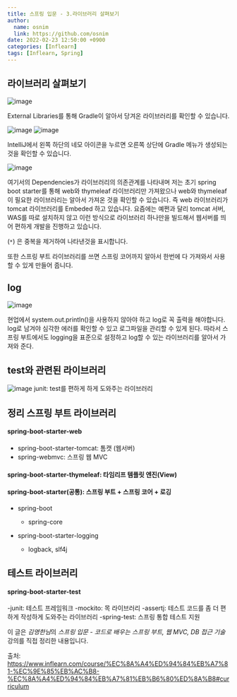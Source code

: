 ```yaml
---
title: 스프링 입문 - 3.라이브러리 살펴보기
author:
  name: osnim
  link: https://github.com/osnim
date: 2022-02-23 12:50:00 +0900
categories: [Inflearn]
tags: [Inflearn, Spring]
---
```


## 라이브러리 살펴보기

![image](https://user-images.githubusercontent.com/79408217/155259261-fc80aba1-a329-423e-8296-7b8c54f69ace.png)

External Libraries를 통해 Gradle이 알아서 당겨온 라이브러리를 확인할 수 있습니다.

![image](https://user-images.githubusercontent.com/79408217/155259513-6c111890-027c-4035-a094-73af09107d0c.png)
![image](https://user-images.githubusercontent.com/79408217/155259619-8d4350d4-e0ca-49ac-9a2e-1ebb5fd12d16.png)

IntelliJ에서 왼쪽 하단의 네모 아이콘을 누르면 오른쪽 상단에 Gradle 메뉴가 생성되는것을 확인할 수 있습니다.

![image](https://user-images.githubusercontent.com/79408217/155259873-5f28be97-17ea-4875-9edd-4b4e66c7d091.png)

여기서의 Dependencies가 라이브러리의 의존관계를 나타내며 저는 초기 spring boot starter를 통해 web와 thymeleaf 라이브러리만 가져왔으나 web와 thymeleaf이 필요한 라이브러리는 알아서 가져온 것을 확인할 수 있습니다.
즉 web 라이브러리가 tomcat 라이브러리를 Embeded 하고 있습니다. 요즘에는 예쩐과 달리 tomcat 서버, WAS를 따로 설치하지 않고 이런 방식으로 라이브러리 하나만을 빌드해서 웹서버를 띄어 편하게 개발을 진행하고 있습니다.

(`*`) 은 중복을 제거하여 나타낸것을 표시합니다.

또한 스프링 부트 라이브러리를 쓰면 스프링 코어까지 알아서 한번에 다 가져와서 사용할 수 있게 만들어 줍니다.

## log

![image](https://user-images.githubusercontent.com/79408217/155263021-ce6d1610-e474-40ad-9d86-c6b5b1b40d4f.png)

현업에서 system.out.println()을 사용하지 않아야 하고 log로 꼭 출력을 해야합니다. log로 남겨야 심각한 에러를 확인할 수 있고 로그파일을 관리할 수 있게 된다.
따라서 스프링 부트에서도 logging을 표준으로 설정하고 log할 수 있는 라이브러리를 알아서 가져와 준다.

## test와 관련된 라이브러리

![image](https://user-images.githubusercontent.com/79408217/155263107-05600bfd-0de2-47e8-bf29-4dfbc7bca91b.png)
junit: test를 편하게 하게 도와주는 라이브러리

## 정리 스프링 부트 라이브러리

#### spring-boot-starter-web

- spring-boot-starter-tomcat: 톰캣 (웹서버)
- spring-webmvc: 스프링 웹 MVC

#### spring-boot-starter-thymeleaf: 타임리프 템플릿 엔진(View)

#### spring-boot-starter(공통): 스프링 부트 + 스프링 코어 + 로깅

- spring-boot

  - spring-core

- spring-boot-starter-logging
  - logback, slf4j

## 테스트 라이브러리

#### spring-boot-starter-test

-junit: 테스트 프레임워크
-mockito: 목 라이브러리
-assertj: 테스트 코드를 좀 더 편하게 작성하게 도와주는 라이브러리
-spring-test: 스프링 통합 테스트 지원

이 글은 *김영한님*의 _스프링 입문 - 코드로 배우는 스프링 부트, 웹 MVC, DB 접근 기술_ 강의를 직접 정리한 내용입니다.

출처: <https://www.inflearn.com/course/%EC%8A%A4%ED%94%84%EB%A7%81-%EC%9E%85%EB%AC%B8-%EC%8A%A4%ED%94%84%EB%A7%81%EB%B6%80%ED%8A%B8#curriculum>
